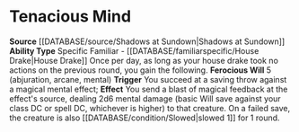 ﻿---
ability_type: Specific Familiar - House Drake
id: '87'
name: Tenacious Mind
rarity: Common
source: '[[DATABASE/source/Shadows at Sundown|Shadows at Sundown]]'
type: Familiar Ability

---
# Tenacious Mind

**Source** [[DATABASE/source/Shadows at Sundown|Shadows at Sundown]]
**Ability Type** Specific Familiar - [[DATABASE/familiarspecific/House Drake|House Drake]]
Once per day, as long as your house drake took no actions on the previous round, you gain the following. 
**Ferocious Will** <span class="action-icon">5</span> (abjuration, arcane, mental) **Trigger** You succeed at a saving throw against a magical mental effect; **Effect** You send a blast of magical feedback at the effect's source, dealing 2d6 mental damage (basic Will save against your class DC or spell DC, whichever is higher) to that creature. On a failed save, the creature is also [[DATABASE/condition/Slowed|slowed 1]] for 1 round.